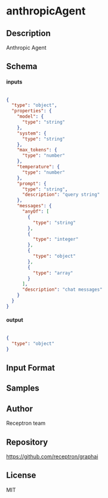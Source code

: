 # anthropicAgent

## Description

Anthropic Agent

## Schema

#### inputs

```json

{
  "type": "object",
  "properties": {
    "model": {
      "type": "string"
    },
    "system": {
      "type": "string"
    },
    "max_tokens": {
      "type": "number"
    },
    "temperature": {
      "type": "number"
    },
    "prompt": {
      "type": "string",
      "description": "query string"
    },
    "messages": {
      "anyOf": [
        {
          "type": "string"
        },
        {
          "type": "integer"
        },
        {
          "type": "object"
        },
        {
          "type": "array"
        }
      ],
      "description": "chat messages"
    }
  }
}

````

#### output

```json

{
  "type": "object"
}

````

## Input Format



## Samples



## Author

Receptron team

## Repository

https://github.com/receptron/graphai

## License

MIT

